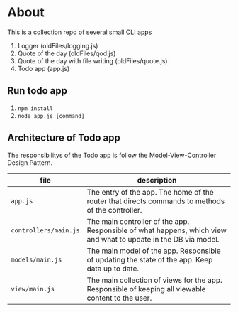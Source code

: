 # About
This is a collection repo of several small CLI apps
1. Logger (oldFiles/logging.js)
2. Quote of the day (oldFiles/qod.js)
3. Quote of the day with file writing (oldFiles/quote.js)
4. Todo app (app.js)

## Run todo app
1. `npm install`
2. `node app.js [command]`

## Architecture of Todo app
The responsibilitys of the Todo app is follow the Model-View-Controller Design Pattern.

|file     | description |
|---------|-------------|
| `app.js` | The entry of the app. The home of the router that directs commands to methods of the controller. |
| `controllers/main.js` | The main controller of the app. Responsible of what happens, which view and what to update in the DB via model. |
| `models/main.js` | The main model of the app. Responsible of updating the state of the app. Keep data up to date. |
| `view/main.js` | The main collection of views for the app. Responsible of keeping all viewable content to the user. |
